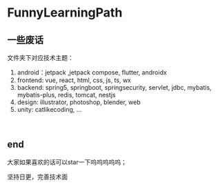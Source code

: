 # FunnyLearningPath

## 一些废话

文件夹下对应技术主题：
1. android：jetpack ,jetpack compose, flutter, androidx
2. frontend: vue, react, html, css, js, ts, wx
3. backend: spring5, springboot, springsecurity, servlet, jdbc, mybatis, mybatis-plus, redis, tomcat, nestjs
4. design: illustrator, photoshop, blender, web
5. unity: catlikecoding, ...

<br>

## end

大家如果喜欢的话可以star一下呜呜呜呜呜；  

坚持日更，完善技术面


